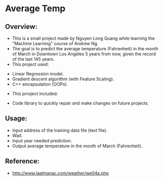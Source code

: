 # Average Temp

## Overview:
* This is a small project made by Nguyen Long Quang while learning the "Machine Learning" course of Andrew Ng.
* The goal is to predict the average temperature (Fahrenheit) in the month of March in Downtown Los Angeles 5 years from now, given the record of the last 145 years.
* This project used:
 - Linear Regression model.
 - Gradient descent algorithm (with Feature Scaling).
 - C++ encapsulation (OOPs).
* This prroject included:
 - Code library to quickly repair and make changes on future projects.

## Usage:
  * Input address of the training data file (text file).
  * Wait. 
  * Input year needed prediction.
  * Output average temperature in the month of March (Fahrenheit).

## Reference:
  * http://www.laalmanac.com/weather/we04a.php
    

